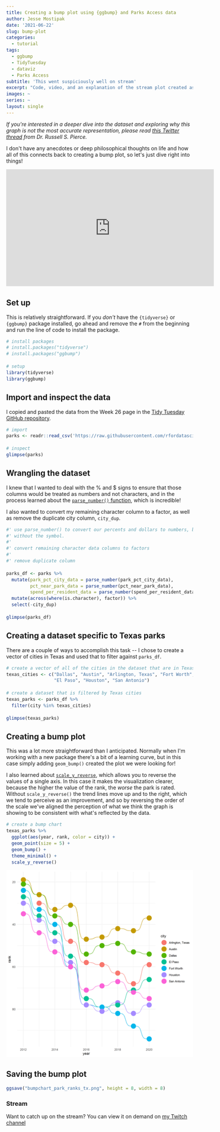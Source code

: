 ```yaml
---
title: Creating a bump plot using {ggbump} and Parks Access data
author: Jesse Mostipak
date: '2021-06-22'
slug: bump-plot
categories:
  - tutorial
tags:
  - ggbump
  - TidyTuesday
  - dataviz
  - Parks Access
subtitle: 'This went suspiciously well on stream'
excerpt: "Code, video, and an explanation of the stream plot created as part of June 21st's #TidyTuesday Unfiltered Twitch stream!"
images: ~
series: ~
layout: single
---
```

_If you're interested in a deeper dive into the dataset and exploring why this graph is not the most accurate representation, please read [this Twitter thread](https://twitter.com/RussellSPierce/status/1407770578212302859) from Dr. Russell S. Pierce._

I don't have any anecdotes or deep philosophical thoughts on life and how all of this connects back to creating a bump plot, so let's just dive right into things! 

<iframe width="560" height="315" src="https://www.youtube.com/embed/oUvQ1u0VNnk" title="YouTube video player" frameborder="0" allow="accelerometer; autoplay; clipboard-write; encrypted-media; gyroscope; picture-in-picture" allowfullscreen></iframe>

## Set up
This is relatively straightforward. 
If you _don't_ have the `{tidyverse}` or `{ggbump}` package installed, go ahead and remove the `#` from the beginning and run the line of code to install the package.
``` r
# install packages
# install.packages("tidyverse")
# install.packages("ggbump") 

# setup
library(tidyverse)
library(ggbump)
```

## Import and inspect the data
I copied and pasted the data from the Week 26 page in the [Tidy Tuesday GitHub repository](https://github.com/rfordatascience/tidytuesday/blob/master/data/2021/2021-06-22/readme.md).

```r
# import
parks <- readr::read_csv('https://raw.githubusercontent.com/rfordatascience/tidytuesday/master/data/2021/2021-06-22/parks.csv')

# inspect
glimpse(parks)
```

## Wrangling the dataset
I knew that I wanted to deal with the % and $ signs to ensure that those columns would be treated as numbers and not characters, and in the process learned about the [`parse_number()` function](https://readr.tidyverse.org/reference/parse_number.html), which is incredible! 

I also wanted to convert my remaining character column to a factor, as well as remove the duplicate city column, `city_dup`.

```r
#' use parse_number() to convert our percents and dollars to numbers, but 
#' without the symbol.
#' 
#' convert remaining character data columns to factors
#' 
#' remove duplicate column

parks_df <- parks %>% 
  mutate(park_pct_city_data = parse_number(park_pct_city_data),
         pct_near_park_data = parse_number(pct_near_park_data),
         spend_per_resident_data = parse_number(spend_per_resident_data)) %>% 
  mutate(across(where(is.character), factor)) %>% 
  select(-city_dup)

glimpse(parks_df)
```

## Creating a dataset specific to Texas parks
There are a couple of ways to accomplish this task -- I chose to create a vector of cities in Texas and used that to filter against `parks_df`.

```r
# create a vector of all of the cities in the dataset that are in Texas
texas_cities <- c("Dallas", "Austin", "Arlington, Texas", "Fort Worth",
                  "El Paso", "Houston", "San Antonio")

# create a dataset that is filtered by Texas cities
texas_parks <- parks_df %>% 
  filter(city %in% texas_cities) 

glimpse(texas_parks)
```

## Creating a bump plot
This was a lot more straightforward than I anticipated. 
Normally when I'm working with a new package there's a bit of a learning curve, but in this case simply adding `geom_bump()` created the plot we were looking for! 

I also learned about [`scale_y_reverse`](https://ggplot2.tidyverse.org/reference/scale_continuous.html), which allows you to reverse the values of a single axis. 
In this case it makes the visualization clearer, because the higher the value of the rank, the _worse_ the park is rated. 
Without `scale_y_reverse()` the trend lines move up and to the right, which we tend to perceive as an improvement, and so by reversing the order of the scale we've aligned the perception of what we think the graph is showing to be consistent with what's reflected by the data. 
```r
# create a bump chart
texas_parks %>% 
  ggplot(aes(year, rank, color = city)) +
  geom_point(size = 5) +
  geom_bump() +
  theme_minimal() +
  scale_y_reverse()
```

![](featured.png)

## Saving the bump plot

```r
ggsave("bumpchart_park_ranks_tx.png", height = 8, width = 8)
```

### Stream
Want to catch up on the stream? 
You can view it on demand on [my Twitch channel](https://www.twitch.tv/videos/1063604571)
